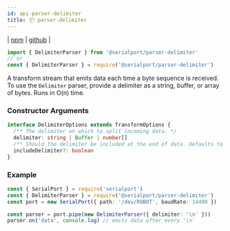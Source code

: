 ```yaml
---
id: api-parser-delimiter
title: 📦 parser-delimiter
---
```

| [npm](https://www.npmjs.com/package/@serialport/parser-delimiter) | [github](https://github.com/serialport/node-serialport/tree/master/packages/parser-delimiter) |

```ts
import { DelimiterParser } from '@serialport/parser-delimiter'
// or
const { DelimiterParser } = require('@serialport/parser-delimiter')
```

A transform stream that emits data each time a byte sequence is received. To use the `Delimiter` parser, provide a delimiter as a string, buffer, or array of bytes. Runs in O(n) time.

### Constructor Arguments

```ts
interface DelimiterOptions extends TransformOptions {
  /** The delimiter on which to split incoming data. */
  delimiter: string | Buffer | number[]
  /** Should the delimiter be included at the end of data. Defaults to `false` */
  includeDelimiter?: boolean
}
```

### Example

```ts
const { SerialPort } = require('serialport')
const { DelimiterParser } = require('@serialport/parser-delimiter')
const port = new SerialPort({ path: '/dev/ROBOT', baudRate: 14400 })

const parser = port.pipe(new DelimiterParser({ delimiter: '\n' }))
parser.on('data', console.log) // emits data after every '\n'
```
